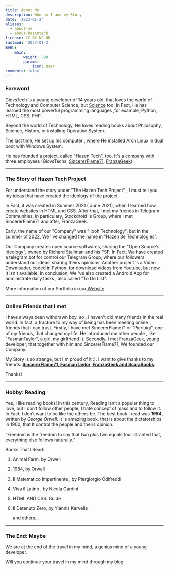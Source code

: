 ```yaml
---
title: About Me
description: Who am I and my Story
date: '2023-01-2'
aliases:
  - about-me
  - about-hazentech
license: CC BY-NC-ND
lastmod: '2023-01-2'
menu:
    main: 
        weight: -90
        params:
            icon: user
comments: false
---
```


### Foreword

GiovsTech 's a young developer of 14 years old, that loves the world of Technology and Computer Science, but <u>Science</u> too. In Fact, He has learned the most powerful programming languages ,for example, Python, HTML, CSS, PHP.  

Beyond the world of Technology, He loves reading books about Philosophy, Science, History, or installing Operative System. 

The last time, He set up his computer , where He installed Arch Linux in dual boot with Windows System. 

 He has founded a project, called "Hazen Tech", too. It's a company with three employees (GiovsTechs, [SincererFlame71](https://sincererflame71.net), [FranzaGeek](https://www.youtube.com/@FranzaGeek))

---

### The Story of Hazen Tech Project

For understand the story under "The Hazen Tech Project" , I must tell you my ideas that       have created the ideology of the project.  

In Fact, it was created in Summer 2021 ( June 2021), when I learned how create websites in HTML and CSS. After that, I met my friends in Telegram Communities, in particulary, Stockdroid 's Group, where I met SincererFlame71 and after, FranzaGeek. 

Early, the name of our "Company" was "Ilooh Technology", but in the summer of 2022, We ' ve changed the name in "Hazen 3e Technologies".

Our Company creates open source softwares, sharing the "Open Source's Ideology", owned by Richard Stallman and his [FSF](https://fsf.org).  In Fact, We have created a telegram bot for control our Telegram Group, where our followers understand our ideas, sharing theirs opinions. Another project 's a Video Downloader, coded in Python, for download videos from Youtube, but now It isn't available. In conclusion, We 've also created a Android App for administrate daily tasks , also called "To Do List".

More information of our Portfolio in our[ Website](https://hazentech.net). 

---

### Online Friends that I met

I have always been withdrawn boy, so , I haven't did many friends in the real world. In fact, a fracture to my way of being has been meeting online friends that I can trust. Firstly, I have met SincererFlame71 or "Pierluigi", one of my friends, that changed my life. He introduced me other people , like "FasmanTaylor", a girl, my girlfriend :). Secondly, I met  FranzaGeek, young developer, that together with him and SincererFlame71, We founded our Company.

My Story is so strange, but I'm proud of it :). I want to give thanks to my friends: **<u>SincererFlame71, FasmanTaylor, FranzaGeek and ScaraBoobs</u>**.

Thanks!

---

### Hobby: Reading

Yes, I like reading books! In this century, Reading isn’t a popular thing to love, but I don’t follow other people, I hate concept of mass and to follow it. In Fact, I don’t want to be like the others be. The best book I read was ***1984***, written by *George Orwell*. It 's amazing book, that is about the dictatorships in 1900, that It control the people and theirs opinion.

“Freedom is the freedom to say that two plus two equals four. Granted that, everything else follows naturally.“

Books That I Read:

1. Animal Farm, by Orwell

2. 1984, by Orwell

3. Il Matematico Impertinente , by Piergiorgio Odifreddi

4. Viva il Latino , by Nicola Gardini

5. HTML AND CSS: Guide

6. Il Detenuto Zero, by Yiannis Karvelis
   
   and others...

---

### The End: Maybe

We are at the end of the travel in my mind, a genius mind of a young developer. 

Will you continue your travel in my mind through my blog
